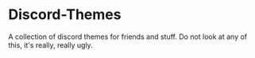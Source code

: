 # Discord-Themes
A collection of discord themes for friends and stuff. Do not look at any of this, it's really, really ugly.
